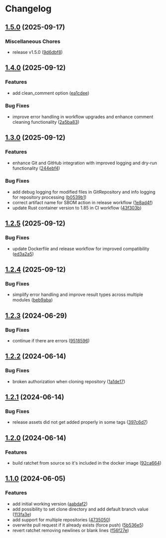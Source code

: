 # Changelog

## [1.5.0](https://github.com/Brend-Smits/ratchet-dispatcher/compare/v1.4.0...v1.5.0) (2025-09-17)


### Miscellaneous Chores

* release v1.5.0 ([9d6dbf8](https://github.com/Brend-Smits/ratchet-dispatcher/commit/9d6dbf89102027f5aaeb5b1bf8107566a111a30b))

## [1.4.0](https://github.com/Brend-Smits/ratchet-dispatcher/compare/v1.3.0...v1.4.0) (2025-09-12)


### Features

* add clean_comment option ([ea1cdee](https://github.com/Brend-Smits/ratchet-dispatcher/commit/ea1cdee17a85baf71c668dec4fb0d37a65fc7386))


### Bug Fixes

* improve error handling in workflow upgrades and enhance comment cleaning functionality ([2a5ba83](https://github.com/Brend-Smits/ratchet-dispatcher/commit/2a5ba835eaf212e8ef6d0f34b1dda0e94e559bee))

## [1.3.0](https://github.com/Brend-Smits/ratchet-dispatcher/compare/v1.2.5...v1.3.0) (2025-09-12)


### Features

* enhance Git and GitHub integration with improved logging and dry-run functionality ([244ebf4](https://github.com/Brend-Smits/ratchet-dispatcher/commit/244ebf416a2fc0745e1b0871e9f82c07f4f0e455))


### Bug Fixes

* add debug logging for modified files in GitRepository and info logging for repository processing ([b0539b1](https://github.com/Brend-Smits/ratchet-dispatcher/commit/b0539b12f94e4f8d6960377e5d1e979814680b98))
* correct artifact name for SBOM action in release workflow ([1e8ad4f](https://github.com/Brend-Smits/ratchet-dispatcher/commit/1e8ad4fe1379201b3de0530a36bc5b4200c79447))
* update Rust container version to 1.85 in CI workflow ([43f303b](https://github.com/Brend-Smits/ratchet-dispatcher/commit/43f303b07c103db92f785a1e20a5481429225c2e))

## [1.2.5](https://github.com/Brend-Smits/ratchet-dispatcher/compare/v1.2.4...v1.2.5) (2025-09-12)


### Bug Fixes

* update Dockerfile and release workflow for improved compatibility ([ed3a2a5](https://github.com/Brend-Smits/ratchet-dispatcher/commit/ed3a2a56dc211cffff5baee52f72314dd51b20c1))

## [1.2.4](https://github.com/Brend-Smits/ratchet-dispatcher/compare/v1.2.3...v1.2.4) (2025-09-12)


### Bug Fixes

* simplify error handling and improve result types across multiple modules ([beb9aba](https://github.com/Brend-Smits/ratchet-dispatcher/commit/beb9aba5851b489752c4985535498ae569744970))

## [1.2.3](https://github.com/Brend-Smits/ratchet-dispatcher/compare/v1.2.2...v1.2.3) (2024-06-29)


### Bug Fixes

* continue if there are errors ([9518596](https://github.com/Brend-Smits/ratchet-dispatcher/commit/9518596d5f4e48528d97148d97c98f5046429454))

## [1.2.2](https://github.com/Brend-Smits/ratchet-dispatcher/compare/v1.2.1...v1.2.2) (2024-06-14)


### Bug Fixes

* broken authorization when cloning repository ([1a1de17](https://github.com/Brend-Smits/ratchet-dispatcher/commit/1a1de17d84539f42a5d4d1ceb45563a544764e29))

## [1.2.1](https://github.com/Brend-Smits/ratchet-dispatcher/compare/v1.2.0...v1.2.1) (2024-06-14)


### Bug Fixes

* release assets did not get added properly in some tags ([397c6d7](https://github.com/Brend-Smits/ratchet-dispatcher/commit/397c6d74a7050e20529abac145282a1a1486ca4e))

## [1.2.0](https://github.com/Brend-Smits/ratchet-dispatcher/compare/v1.1.0...v1.2.0) (2024-06-14)


### Features

* build ratchet from source so it's included in the docker image ([92ca664](https://github.com/Brend-Smits/ratchet-dispatcher/commit/92ca664b02324e71684779715a9f1159b3e106ab))

## [1.1.0](https://github.com/Brend-Smits/ratchet-dispatcher/compare/v1.0.0...v1.1.0) (2024-06-05)


### Features

* add initial working version ([aabdaf2](https://github.com/Brend-Smits/ratchet-dispatcher/commit/aabdaf20b0e1be4095ae51d3861ace50e89ecde4))
* add possibility to set clone directory and add default branch value ([113fa3e](https://github.com/Brend-Smits/ratchet-dispatcher/commit/113fa3e88f405766bca6aeb16809e178d90df4a2))
* add support for multiple repositories ([4735050](https://github.com/Brend-Smits/ratchet-dispatcher/commit/47350503290bd5efbbf59c9614a7d9b1c9cd4a2c))
* overwrite pull request if it already exists (force push) ([5b536e5](https://github.com/Brend-Smits/ratchet-dispatcher/commit/5b536e553e17c79ed4a6c699507abdb3795ced1d))
* revert ratchet removing newlines or blank lines ([f56f27e](https://github.com/Brend-Smits/ratchet-dispatcher/commit/f56f27e1c1e1e609a0e94da0896f995f0d800e87))
